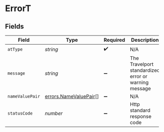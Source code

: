 # ErrorT


## Fields

| Field                                                                 | Type                                                                  | Required                                                              | Description                                                           | Example                                                               |
| --------------------------------------------------------------------- | --------------------------------------------------------------------- | --------------------------------------------------------------------- | --------------------------------------------------------------------- | --------------------------------------------------------------------- |
| `atType`                                                              | *string*                                                              | :heavy_check_mark:                                                    | N/A                                                                   | Error                                                                 |
| `message`                                                             | *string*                                                              | :heavy_minus_sign:                                                    | The Travelport standardized error or warning message                  |                                                                       |
| `nameValuePair`                                                       | [errors.NameValuePair](../../../sdk/models/errors/namevaluepair.md)[] | :heavy_minus_sign:                                                    | N/A                                                                   |                                                                       |
| `statusCode`                                                          | *number*                                                              | :heavy_minus_sign:                                                    | Http standard response code                                           |                                                                       |